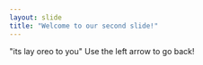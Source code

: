 ```yaml
---
layout: slide
title: "Welcome to our second slide!"
---
```

"its lay oreo to you"
Use the left arrow to go back!
